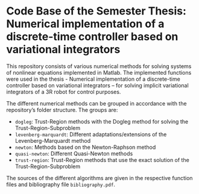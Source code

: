 # Code Base of the Semester Thesis: Numerical implementation of a discrete-time controller based on variational integrators

This repository consists of various numerical methods for solving systems of nonlinear equations implemented in Matlab. The implemented functions were used in the thesis - Numerical implementation of a discrete-time controller based on variational integrators – for solving implicit variational integrators of a 3R robot for control purposes.

The different numerical methods can be grouped in accordance with the repository’s
folder structure. The groups are:

- `dogleg`: Trust-Region methods with the Dogleg method for solving the Trust-Region-Subproblem
- `levenberg-marquardt`: Different adaptations/extensions of the Levenberg-Marquardt method
- `newton`: Methods based on the Newton-Raphson method
- `quasi-newton`: Different Quasi-Newton methods
- `trust-region`: Trust-Region methods that use the exact solution of the Trust-Region-Subproblem

The sources of the different algorithms are given in the respective function files and bibliography file `bibliography.pdf`.
